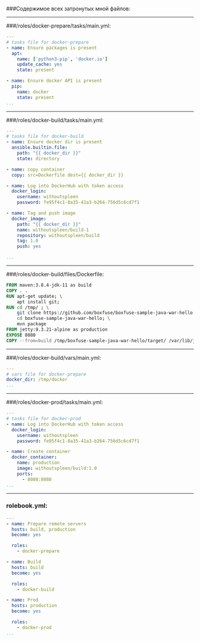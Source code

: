 ###Содержимое всех затронутых мной файлов:
___
###/roles/docker-prepare/tasks/main.yml:
```yaml
---
# tasks file for docker-prepare
- name: Ensure packages is present
  apt: 
    name: ['python3-pip', 'docker.io']
    update_cache: yes
    state: present

- name: Ensure docker API is present
  pip:
    name: docker
    state: present
...
```
___
###/roles/docker-build/tasks/main.yml:
```yaml
---
# tasks file for docker-build
- name: Ensure docker dir is present
  ansible.builtin.file:
    path: "{{ docker_dir }}"
    state: directory

- name: copy container
  copy: src=Dockerfile dest={{ docker_dir }}

- name: Log into DockerHub with token access
  docker_login:
    username: withoutspleen
    password: fe95f4c1-8a35-41a3-b264-756d5c6cd7f1

- name: Tag and push image
  docker_image:
    path: "{{ docker_dir }}"
    name: withoutspleen/build-1
    repository: withoutspleen/build
    tag: 1.0
    push: yes

...
```
___
###/roles/docker-build/files/Dockerfile:
```dockerfile
FROM maven:3.8.4-jdk-11 as build
COPY . .
RUN apt-get update; \
    apt install git;
RUN cd /tmp/ ; \
    git clone https://github.com/boxfuse/boxfuse-sample-java-war-hello.git; \
    cd boxfuse-sample-java-war-hello; \
    mvn package
FROM jetty:9.3.21-alpine as production
EXPOSE 8080
COPY --from=build /tmp/boxfuse-sample-java-war-hello/target/ /var/lib/jetty/webapps/
```
___
###/roles/docker-build/vars/main.yml:
```yaml
---
# vars file for docker-prepare
docker_dir: /tmp/docker
...
```
___
###/roles/docker-prod/tasks/main.yml:
```yaml
---
# tasks file for docker-prod
- name: Log into DockerHub with token access
  docker_login:
    username: withoutspleen
    password: fe95f4c1-8a35-41a3-b264-756d5c6cd7f1

- name: Create container
  docker_container:
    name: production
    image: withoutspleen/build:1.0
    ports:
      - 8080:8080
...
```
___
### rolebook.yml:
```yaml
---
- name: Prepare remote servers
  hosts: build, production
  become: yes

  roles:
    - docker-prepare

- name: Build
  hosts: build
  become: yes

  roles:
    - docker-build

- name: Prod
  hosts: production
  become: yes

  roles:
    - docker-prod
...
```